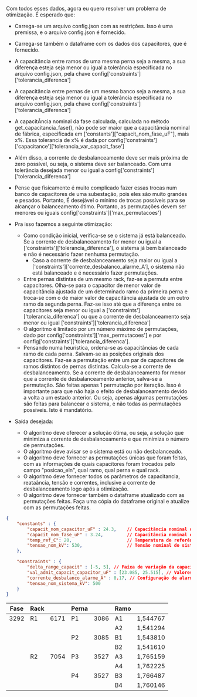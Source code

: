 Com todos esses dados, agora eu quero resolver um problema de otimização. 
É esperado que:

* Carrega-se um arquivo config.json com as restrições. Isso é uma premissa, e o arquivo config.json é fornecido.
* Carrega-se também o dataframe com os dados dos capacitores, que é fornecido.
* A capacitância entre ramos de uma mesma perna seja a mesma, a sua diferença esteja seja menor ou igual a tolerância especificada no arquivo config.json, pela chave config['constraints']['tolerancia_diferenca'] 
* A capacitância entre pernas de um mesmo banco seja a mesma, a sua diferença esteja seja menor ou igual a tolerância especificada no arquivo config.json, pela chave config['constraints']['tolerancia_diferenca']
* A  capacitÂncia nominal da fase calculada, calculada no método get_capacitancia_fase(), não pode ser maior que a capacitância nominal de fábrica, especificada em ['constants']["capacit_nom_fase_uF"], mais x%. Essa tolerancia de x% é dada por config['constraints']['capacitance']['tolerancia_var_capacit_fase']
* Além disso, a corrente de desbalanceamento deve ser mais próxima de zero possível, ou seja, o sistema deve ser balanceado. Com uma tolerância desejada menor ou igual a config['constraints']['tolerancia_diferenca']
* Pense que fisicamente é muito complicado fazer essas trocas num banco de capacitores de uma subestação, pois eles são muito grandes e pesados. Portanto, É desejável o mínimo de trocas possíveis para se alcançar o balanceamento ótimo. Portanto, as permutações devem ser menores ou iguais config['constraints']['max_permutacoes']
* Pra isso fazemos a seguinte otimização:
  * Como condição inicial, verifica-se se o sistema já está balanceado. Se a corrente de desbalanceamento for menor ou igual a ['constraints']['tolerancia_diferenca'], o sistema já bem balanceado e não é necessário fazer nenhuma permutação.
    * Caso a corrente de desbalanceamento seja maior ou igual a ['constraints']['corrente_desbalanco_alarme_A'], o sistema não está balanceado e é necessário fazer permutações.
  * Entre pernas distintas de um mesmo rack, faz-se a permuta entre capacitores. Olha-se para o capacitor de menor valor de capacitância ajustada de um determinado ramo da primeira perna e troca-se com o de maior valor de capacitância ajustada de um outro ramo da segunda perna. Faz-se isso até que a diferença entre os capacitores seja menor ou igual a ['constraints']['tolerancia_diferenca'] ou que a corrente de desbalanceamento seja menor ou igual ['constraints']['tolerancia_diferenca']
  * O algoritmo é limitado por um número máximo de permutações, dado por config['constraints']['max_permutacoes'] e por config['constraints']['tolerancia_diferenca'].
  * Pensando numa heurística, ordena-se as capacitâncias de cada ramo de cada perna. Salvam-se as posições originais dos capacitores. Faz-se a permutação entre um par de capacitores de ramos distintos de pernas distintas. Calcula-se a corrente de desbalanceamento. Se a corrente de desbalanceamento for menor que a corrente de desbalanceamento anterior, salva-se a permutação. São feitas apenas 1 permutação por iteração. Isso é importante para que não haja o efeito de desbalanceamento devido a volta a um estado anterior. Ou seja, apenas algumas permutações são feitas para balancear o sistema, e não todas as permutações possíveis. Isto é mandatório. 

* Saída desejada: 
  * O algoritmo deve oferecer a solução ótima, ou seja, a solução que minimiza a corrente de desbalanceamento e que minimiza o número de permutações.
  * O algoritmo deve avisar se o sistema está ou não desbalanceado.
  * O algoritmo deve fornecer as permutações únicas que foram feitas, com as informações de quais capacitores foram trocados pelo campo "posicao_eln", qual ramo, qual perna e qual rack.
  * O algoritmo deve fornecer todos os parâmetros de capacitancia, reataância, tensão e correntes, inclusive a corrente de desbalanceamento logo após a otimização.
  * O algoritmo deve fornecer também o dataframe atualizado com as permutações feitas. Faça uma cópia do dataframe original e atualize com as permutações feitas.




```json
{
    "constants" : {
        "capacit_nom_capacitor_uF" : 24.3,    // Capacitância nominal de fábrica do capacitor
        "capacit_nom_fase_uF" : 3.24,         // Capacitância nominal de fábrica da fase
        "temp_ref_C": 20,                     // Temperatura de referência para cálculo da capacitância
        "tensao_nom_kV": 530,                 // Tensão nominal do sistema
    },

    "constraints" : {
        "delta_range_capacit" : [-5, 5], // Faixa de variação da capacitância em relação à capacitância nominal (%)
        "val_admit_capacit_capacitor_uF" : [23.085, 25.515], // Valores admitidos para a capacitância do capacitor (uF), dada a faixa de variação permitida
        "corrente_desbalanco_alarme_A" : 0.17, // Configuração de alarme para corrente de desbalanço (A)
        "tensao_nom_sistema_kV": 500
    }
}
```

| Fase | Rack |      | Perna |      | Ramo |          |
|------|------|------|-------|------|------|----------|
| 3292 | R1   | 6171 | P1    | 3086 | A1   | 1,544767 |
|      |      |      |       |      | A2   | 1,541294 |
|      |      |      | P2    | 3085 | B1   | 1,543810 |
|      |      |      |       |      | B2   | 1,541610 |
|      | R2   | 7054 | P3    | 3527 | A3   | 1,765159 |
|      |      |      |       |      | A4   | 1,762225 |
|      |      |      | P4    | 3527 | B3   | 1,766487 |
|      |      |      |       |      | B4   | 1,760146 |


